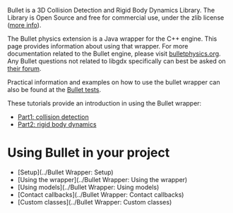 Bullet is a 3D Collision Detection and Rigid Body Dynamics Library. The Library is Open Source and free for commercial use, under the zlib license ([more info](http://bulletphysics.org/mediawiki-1.5.8/index.php/LICENSE)).

The Bullet physics extension is a Java wrapper for the C++ engine. This page provides information about using that wrapper. For more documentation related to the Bullet engine, please visit [bulletphysics.org](http://bulletphysics.org). Any Bullet questions not related to libgdx specifically can best be asked on [their forum](http://www.bulletphysics.org/Bullet/phpBB3/).

Practical information and examples on how to use the bullet wrapper can also be found at the [Bullet tests](https://github.com/libgdx/libgdx/tree/master/tests/gdx-tests/src/com/badlogic/gdx/tests/bullet).

These tutorials provide an introduction in using the Bullet wrapper:
* [Part1: collision detection](http://blog.xoppa.com/using-the-libgdx-3d-physics-bullet-wrapper-part1)
* [Part2: rigid body dynamics](http://blog.xoppa.com/using-the-libgdx-3d-physics-bullet-wrapper-part2)

# <a id="Using_Bullet_in_your_project"></a>Using Bullet in your project #
* [Setup](../Bullet Wrapper: Setup)
* [Using the wrapper](../Bullet Wrapper: Using the wrapper)
* [Using models](../Bullet Wrapper: Using models)
* [Contact callbacks](../Bullet Wrapper: Contact callbacks)
* [Custom classes](../Bullet Wrapper: Custom classes)